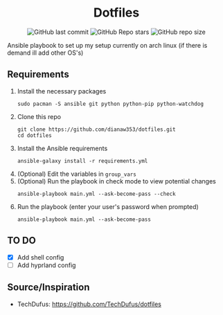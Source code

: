 <div align="center">
 <h1> Dotfiles </h1>
</div>

<div align="center">

![GitHub last commit](https://img.shields.io/github/last-commit/dianaw353/dotfiles?style=for-the-badge&color=FFB1C8&logoColor=D9E0EE&labelColor=292324)
![GitHub Repo stars](https://img.shields.io/github/stars/dianaw353/dotfiles?style=for-the-badge&color=FFB686&logoColor=D9E0EE&labelColor=292324&logo=andela)
![GitHub repo size](https://img.shields.io/github/repo-size/dianaw353/dotfiles?style=for-the-badge&color=CAC992&logoColor=D9E0EE&labelColor=292324&logo=protondrive)
</a>
 
</div>

Ansible playbook to set up my setup currently on arch linux (if there is demand ill add other OS's)

## Requirements

1. Install the necessary packages
   ```
   sudo pacman -S ansible git python python-pip python-watchdog
   ```
1. Clone this repo
   ```
   git clone https://github.com/dianaw353/dotfiles.git
   cd dotfiles
   ```
1. Install the Ansible requirements
   ```
   ansible-galaxy install -r requirements.yml
   ```
1. (Optional) Edit the variables in `group_vars`
1. (Optional) Run the playbook in check mode to view potential changes
   ```
   ansible-playbook main.yml --ask-become-pass --check
   ````
1. Run the playbook (enter your user's password when prompted)
   ```
   ansible-playbook main.yml --ask-become-pass
   ```


## TO DO
- [x] Add shell config
- [ ] Add hyprland config

## Source/Inspiration
- TechDufus: https://github.com/TechDufus/dotfiles
